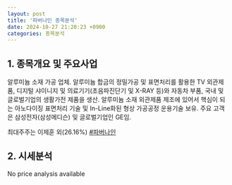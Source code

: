 ```yaml
---
layout: post
title: '파버나인 종목분석'
date: 2024-10-27 21:20:23 +0900
categories: 종목분석
---
```


## 1. 종목개요 및 주요사업

알루미늄 소재 가공 업체. 알루미늄 합금의 정밀가공 및 표면처리를 활용한 TV 외관제품, 디지털 샤이니지 및 의료기기(초음파진단기 및 X-RAY 등)와 자동차 부품, 국내 및 글로벌기업의 생활가전 제품을 생산. 알루미늄 소재 외관제품 제조에 있어서 핵심이 되는 아노다이징 표면처리 기술 및 In-Line화된 형상 가공공정 운용기술 보유. 주요 고객은 삼성전자(삼성메디슨) 및 글로벌기업인 GE임.

최대주주는 이제훈 외(26.16%)
[#파버나인](#)

## 2. 시세분석

No price analysis available
